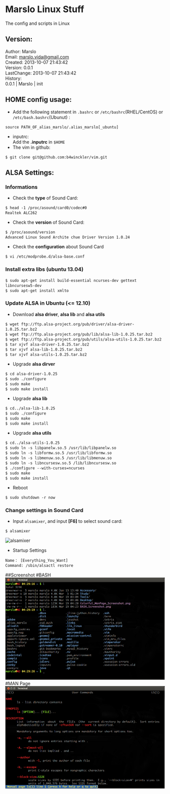 Marslo Linux Stuff
==================
The config and scripts in Linux

## Version:
Author: Marslo   
Email: marslo.vida@gmail.com   
Created: 2013-10-07 21:43:42   
Version: 0.0.1   
LastChange: 2013-10-07 21:43:42   
History:   
        0.0.1 | Marslo | init   

## HOME config usage:
- Add the following statement in `.bashrc` or `/etc/bashrc`(RHEL/CentOS) or `/etc/bash.bashrc`(Ubunut) :
<pre><code>source PATH_OF_alias_marslo/.alias_marslo[_ubuntu]
</code></pre>
- inputrc:  
    Add the **.inputrc** in `$HOME`
- The vim in github: 
<pre><code>$ git clone git@github.com:b4winckler/vim.git
</code></pre>

## ALSA Settings:
### Informations
- Check the **type** of Sound Card:
<pre><code>$ head -1 /proc/asound/card0/codec#0
Realtek ALC262
</code></pre>
- Check the **version** of Sound Card:
<pre><code>$ /proc/asound/version
Advanced Linux Sound Archite chue Driver Version 1.0.24
</code></pre>
- Check the **configuration** about Sound Card
<pre><code>$ vi /etc/modprobe.d/alsa-base.conf</code></pre>

### Install extra libs (ubuntu 13.04)
<pre><code>$ sudo apt-get install build-essential ncurses-dev gettext  libncursesw5-dev
$ sudo apt-get install xmlto
</code></pre>

### Update ALSA in Ubuntu (<= 12.10)
- Download **alsa driver**, **alsa lib** and **alsa utils**
<pre><code>$ wget ftp://ftp.alsa-project.org/pub/driver/alsa-driver-1.0.25.tar.bz2
$ wget ftp://ftp.alsa-project.org/pub/lib/alsa-lib-1.0.25.tar.bz2
$ wget ftp://ftp.alsa-project.org/pub/utils/alsa-utils-1.0.25.tar.bz2
$ tar xjvf alsa-driver-1.0.25.tar.bz2
$ tar xjvf alsa-lib-1.0.25.tar.bz2
$ tar xjvf alsa-utils-1.0.25.tar.bz2
</code></pre>
- Upgrade **alsa dirver**
<pre><code>$ cd alsa-driver-1.0.25
$ sudo ./configure
$ sudo make
$ sudo make install
</code></pre>
- Upgrade **alsa lib**
<pre><code>$ cd../alsa-lib-1.0.25
$ sudo ./configure
$ sudo make
$ sudo make install
</code></pre>
- Upgrade **alsa utils**
<pre><code>$ cd../alsa-utils-1.0.25
$ sudo ln -s libpanelw.so.5 /usr/lib/libpanelw.so
$ sudo ln -s libformw.so.5 /usr/lib/libformw.so
$ sudo ln -s libmenuw.so.5 /usr/lib/libmenuw.so
$ sudo ln -s libncursesw.so.5 /lib/libncursesw.so
$ ./configure --with-curses=ncurses
$ sudo make
$ sudo make install
</code></pre>
- Reboot
<pre><code>$ sudo shutdown -r now </code></pre>

### Change settings in Sound Card
- Input `alsamixer`, and input **[F6]** to select sound card:
<pre><code>$ alsamixer</code></pre>
![alsamixer](https://github.com/woainvzu/MarsloLinuxStuff/blob/master/Screenshots/alsamixer.png?raw=true)
- Startup Settings
<pre><code>Name： [Everything_You_Want]
Command: /sbin/alsactl restore
</code></pre>

##Screenshot
#BASH
![BASH](https://github.com/woainvzu/BASH_Aalias_Marslo/blob/master/Screenshots/BASH_Screenshot.png?raw=true)
#MAN Page
![MAN_PAGE](https://github.com/woainvzu/BASH_Aalias_Marslo/blob/master/Screenshots/Colorful_ManPage_Screenshot.png?raw=true)

